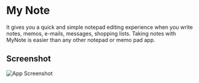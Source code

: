 # My Note

It gives you a quick and simple notepad editing experience when you write notes, memos, e-mails, messages, shopping lists. Taking notes with MyNote is easier than any other notepad or memo pad app.

## Screenshot

![App Screenshot](https://raw.githubusercontent.com/vishwajeet-waychal/Flutter-My-Note-Application/master/screenshot/MyNote.png)

  
